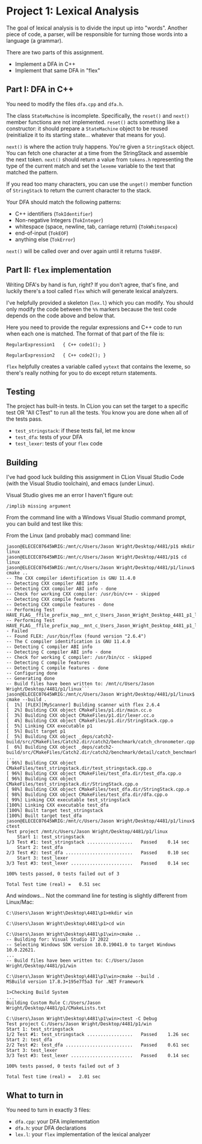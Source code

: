 
# Project 1: Lexical Analysis

The goal of lexical analysis is to divide the input
up into "words". Another piece of code, a parser,
will be responsible for turning those words into
a language (a grammar).

There are two parts of this assignment.

- Implement a DFA in C++
- Implement that same DFA in "flex"

## Part I: DFA in C++

You need to modify the files `dfa.cpp` and `dfa.h`.

The class `StateMachine` is incomplete. Specifically,
the `reset()` and `next()` member functions are not
implemented. `reset()` acts something like a constructor:
it should prepare a `StateMachine` object to be reused
(reinitialize it to its starting state... whatever
that means for you).

`next()` is where the action truly happens. You're
given a `StringStack` object. You can fetch one character
at a time from the StringStack and assemble the next
token. `next()` should return a value from `tokens.h`
representing the type of the current match and set the
`lexeme` variable to the text that matched the pattern.

If you read too many characters, you can use the `unget()`
member function of `StringStack` to return the current
character to the stack.

Your DFA should match the following patterns:

- C++ identifiers (`TokIdentifier`)
- Non-negative Integers (`TokInteger`)
- whitespace (space, newline, tab, carriage return) (`TokWhitespace`)
- end-of-input (`TokEOF`)
- anything else (`TokError`)

`next()` will be called over and over again until
it returns `TokEOF`.

## Part II: `flex` implementation

Writing DFA's by hand is fun, right? If you don't agree,
that's fine, and luckily there's a tool called `flex`
which will generate lexical analyzers.

I've helpfully provided a skeleton (`lex.l`) which you
can modify. You should only modify the code between the `%%`
markers because the test code depends on the code above and
below that.

Here you need to provide the regular expressions and
C++ code to run when each one is matched. The format
of that part of the file is:

```
RegularExpression1   { C++ code1(); }

RegularExpression2   { C++ code2(); }
```

`flex` helpfully creates a variable called `yytext`
that contains the lexeme, so there's really nothing
for you to do except return statements.

## Testing

The project has built-in tests. In CLion you can set
the target to a specific test OR "All CTest" to run all
the tests. You know you are done when all of the tests
pass.

- `test_stringstack`: if these tests fail, let me know
- `test_dfa`: tests of your DFA
- `test_lexer`: tests of your `flex` code

## Building

I've had good luck building this assignment in CLion
Visual Studio Code (with the Visual Studio toolchain),
and emacs (under Linux).

Visual Studio gives me an error I haven't figure out:

`/implib missing argument`

From the command line with a Windows Visual Studio
command prompt, you can build and test like this:

From the Linux (and probably mac) command line:

```
jason@ELECEC07645WRIG:/mnt/c/Users/Jason Wright/Desktop/4481/p1$ mkdir linux
jason@ELECEC07645WRIG:/mnt/c/Users/Jason Wright/Desktop/4481/p1$ cd linux
jason@ELECEC07645WRIG:/mnt/c/Users/Jason Wright/Desktop/4481/p1/linux$ cmake ..
-- The CXX compiler identification is GNU 11.4.0
-- Detecting CXX compiler ABI info
-- Detecting CXX compiler ABI info - done
-- Check for working CXX compiler: /usr/bin/c++ - skipped
-- Detecting CXX compile features
-- Detecting CXX compile features - done
-- Performing Test HAVE_FLAG__ffile_prefix_map__mnt_c_Users_Jason_Wright_Desktop_4481_p1_linux__deps_catch2_src__
-- Performing Test HAVE_FLAG__ffile_prefix_map__mnt_c_Users_Jason_Wright_Desktop_4481_p1_linux__deps_catch2_src__ - Failed
-- Found FLEX: /usr/bin/flex (found version "2.6.4")
-- The C compiler identification is GNU 11.4.0
-- Detecting C compiler ABI info
-- Detecting C compiler ABI info - done
-- Check for working C compiler: /usr/bin/cc - skipped
-- Detecting C compile features
-- Detecting C compile features - done
-- Configuring done
-- Generating done
-- Build files have been written to: /mnt/c/Users/Jason Wright/Desktop/4481/p1/linux```
jason@ELECEC07645WRIG:/mnt/c/Users/Jason Wright/Desktop/4481/p1/linux$ cmake --build .
[  1%] [FLEX][MyScanner] Building scanner with flex 2.6.4
[  2%] Building CXX object CMakeFiles/p1.dir/main.cc.o
[  3%] Building CXX object CMakeFiles/p1.dir/lexer.cc.o
[  4%] Building CXX object CMakeFiles/p1.dir/StringStack.cpp.o
[  5%] Linking CXX executable p1
[  5%] Built target p1
[  5%] Building CXX object _deps/catch2-build/src/CMakeFiles/Catch2.dir/catch2/benchmark/catch_chronometer.cpp.o
[  6%] Building CXX object _deps/catch2-build/src/CMakeFiles/Catch2.dir/catch2/benchmark/detail/catch_benchmark_function.cpp.o
...
[ 96%] Building CXX object CMakeFiles/test_stringstack.dir/test_stringstack.cpp.o
[ 96%] Building CXX object CMakeFiles/test_dfa.dir/test_dfa.cpp.o
[ 96%] Building CXX object CMakeFiles/test_stringstack.dir/StringStack.cpp.o
[ 98%] Building CXX object CMakeFiles/test_dfa.dir/StringStack.cpp.o
[ 98%] Building CXX object CMakeFiles/test_dfa.dir/dfa.cpp.o
[ 99%] Linking CXX executable test_stringstack
[100%] Linking CXX executable test_dfa
[100%] Built target test_stringstack
[100%] Built target test_dfa
jason@ELECEC07645WRIG:/mnt/c/Users/Jason Wright/Desktop/4481/p1/linux$  ctest
Test project /mnt/c/Users/Jason Wright/Desktop/4481/p1/linux
    Start 1: test_stringstack
1/3 Test #1: test_stringstack .................   Passed    0.14 sec
    Start 2: test_dfa
2/3 Test #2: test_dfa .........................   Passed    0.10 sec
    Start 3: test_lexer
3/3 Test #3: test_lexer .......................   Passed    0.14 sec

100% tests passed, 0 tests failed out of 3

Total Test time (real) =   0.51 sec
```

And windows... Not the command line for testing is slightly
different from Linux/Mac:

```text
C:\Users\Jason Wright\Desktop\4481\p1>mkdir win

C:\Users\Jason Wright\Desktop\4481\p1>cd win

C:\Users\Jason Wright\Desktop\4481\p1\win>cmake ..
-- Building for: Visual Studio 17 2022
-- Selecting Windows SDK version 10.0.19041.0 to target Windows 10.0.22621.
...
-- Build files have been written to: C:/Users/Jason Wright/Desktop/4481/p1/win

C:\Users\Jason Wright\Desktop\4481\p1\win>cmake --build .
MSBuild version 17.8.3+195e7f5a3 for .NET Framework

1>Checking Build System
...
Building Custom Rule C:/Users/Jason Wright/Desktop/4481/p1/CMakeLists.txt

C:\Users\Jason Wright\Desktop\4481\p1\win>ctest -C Debug
Test project C:/Users/Jason Wright/Desktop/4481/p1/win
Start 1: test_stringstack
1/2 Test #1: test_stringstack .................   Passed    1.26 sec
Start 2: test_dfa
2/2 Test #2: test_dfa .........................   Passed    0.61 sec
Start 3: test_lexer
3/3 Test #3: test_lexer .......................   Passed    0.14 sec

100% tests passed, 0 tests failed out of 3

Total Test time (real) =   2.01 sec
```

## What to turn in

You need to turn in exactly 3 files:

- `dfa.cpp`: your DFA implementation
- `dfa.h`: your DFA declarations
- `lex.l`: your `flex` implementation of the lexical analyzer
